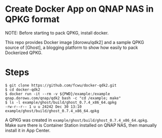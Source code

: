 Create Docker App on QNAP NAS in QPKG format
============================================

NOTE: Before starting to pack QPKG, install docker.

This repo provides Docker image [dorowu/qdk2] and a sample QPKG source of [Ghost], a blogging platform to show how easily to pack Dockerized QPKG.

Steps
=========================
```
$ git clone https://github.com/fcwu/docker-qdk2.git
$ cd docker-qdk2
$ docker run -it --rm -v ${PWD}/example:/example qnap.dorowu.com/qnap/qdk2 bash -c "cd /example; make"
$ ls -l example/ghost/build/ghost_0.7.4_x86_64.qpkg
-rw-r--r-- 1 u u 24242 Dec 30 13:10 example/ghost/build/ghost_0.7.4_x86_64.qpkg
```

A QPKG was created in `example/ghost/build/ghost_0.7.4_x86_64.qpkg`. Make sure there is Container Station installed on QNAP NAS, then manually install it in App Center.
